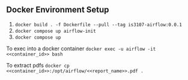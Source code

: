 ## Docker Environment Setup
1. `docker build . -f Dockerfile --pull --tag is3107-airflow:0.0.1`
2. `docker compose up airflow-init`
3. `docker compose up`

To exec into a docker container
```docker exec -u airflow -it <<container_id>> bash```

To extract pdfs
```docker cp <<container_id>>:/opt/airflow/<<report_name>>.pdf .```